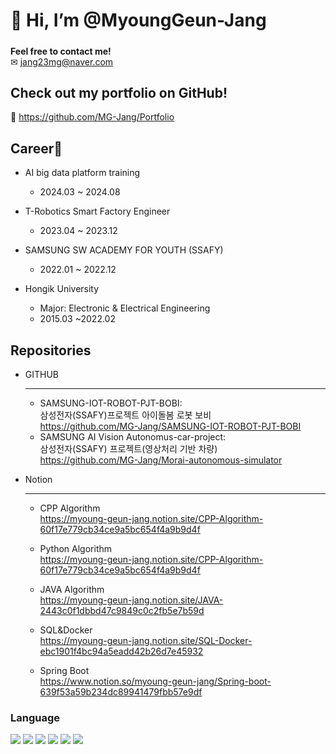 # 👋 Hi, I’m @MyoungGeun-Jang<h5>

**Feel free to contact me!** <br/>
  ✉ jang23mg@naver.com<br/>
## Check out my portfolio on GitHub! <br/>
  📑 https://github.com/MG-Jang/Portfolio
  
## Career🎯
- AI big data platform training
  - 2024.03 ~ 2024.08
  
- T-Robotics Smart Factory Engineer
  - 2023.04 ~ 2023.12

- SAMSUNG SW ACADEMY FOR YOUTH (SSAFY) 
  - 2022.01 ~ 2022.12

- Hongik University
  - Major: Electronic & Electrical Engineering
  - 2015.03 ~2022.02

 ## Repositories
- GITHUB <hr>
  - SAMSUNG-IOT-ROBOT-PJT-BOBI: <br/>
  삼성전자(SSAFY)프로젝트 아이돌봄 로봇 보비 <br/>
  https://github.com/MG-Jang/SAMSUNG-IOT-ROBOT-PJT-BOBI
  - SAMSUNG AI Vision Autonomus-car-project:<br/>
  삼성전자(SSAFY) 프로젝트(영상처리 기반 차량) <br/>
  https://github.com/MG-Jang/Morai-autonomous-simulator
 
- Notion <hr>
  - CPP Algorithm <br/>
  https://myoung-geun-jang.notion.site/CPP-Algorithm-60f17e779cb34ce9a5bc654f4a9b9d4f
  - Python Algorithm <br/>
  https://myoung-geun-jang.notion.site/CPP-Algorithm-60f17e779cb34ce9a5bc654f4a9b9d4f
  - JAVA Algorithm <br/>
  https://myoung-geun-jang.notion.site/JAVA-2443c0f1dbbd47c9849c0c2fb5e7b59d
  - SQL&Docker <br/>
  https://myoung-geun-jang.notion.site/SQL-Docker-ebc1901f4bc94a5eadd42b26d7e45932

  - Spring Boot <br/>
  https://www.notion.so/myoung-geun-jang/Spring-boot-639f53a59b234dc89941479fbb57e9df


### Language
<div>
 <img src="https://img.shields.io/badge/C++-100%25-yellowgreen?style=for-the-badge&logo=c%2b%2b">
 <img src="https://img.shields.io/badge/Python-100%25-blue?style=for-the-badge&logo=python">
 <img src="https://img.shields.io/badge/java-70%25-yellowgreen?style=for-the-badge&logo=java">
 <img src="https://img.shields.io/badge/opencv-100%25-blue?style=for-the-badge&logo=opencv">
 <img src="https://img.shields.io/badge/Assenbly-50%25-9cf?style=for-the-badge&logo=Assembly">
 <img src="https://img.shields.io/badge/SQL-70%25-ff8e7f?style=for-the-badge&logo=MySQL">
</div>

<!---
MG-Jang/MG-Jang is a ✨ special ✨ repository because its `README.md` (this file) appears on your GitHub profile.
You can click the Preview link to take a look at your changes.
--->
